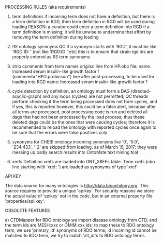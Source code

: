 PROCESSING RULES (aka requirements)

1) term definitions
  if incoming term does not have a definition, but there is a term definition in RGD,
  then term definition in RGD will be used during loading
  REASON: a curator could enter a term definition into RGD if a term definition is missing;
      it will be unwise to undermine that effort by removing the term definition during loading

2) RS ontology synonyms QC
   if a synonym starts with 'RGD', it must be like 'RGD ID: ' (not like 'RGD:ID ' etc)
   this is to ensure that strain rgd ids are properly entered as RS term synonyms

3) strip comments from term names
  original line from HP.obo file:
      name: Increased serum insulin-like growth factor 1 {comment="HPO:probinson"}
  line after post-processing, to be used for loading into RGD
      name: Increased serum insulin-like growth factor 1

4) cycle detection
  by definition, an ontology must form a DAG (directed-acyclic-graph) and any loops (cycles) are not permitted;
  QC threads perform checking if the term being processed does not form cycles, and if yes, this is reported
  however, this could be a false alert, because after all terms are processed, post processing code is run
    and deleted all dags that had not been processed by the load process; thus these deleted dags could be the ones
    that were causing cycles; therefore it is recommended to reload the ontology with reported cycles once again
    to be sure that the errors were false positives only

5) synonyms for CHEBI ontology
   incoming synonyms like '0', '0.0', '234.433', '-2' are skipped from loading, as of March 16, 2017;
   they were messing up badly search results into OntoMate text mining tool

6) xrefs
   Definition xrefs are loaded into ONT_XREFs table.
   Term xrefs (obo line starting with 'xref: ') are loaded as synonyms of type 'xref'

API KEY

The data source for many ontologies is http://data.bioontology.org.
This source requires to provide a unique 'apikey'.
For security reasons we store the actual value of 'apikey' not in the code,
but in an external property file 'properties/api.key'.

OBSOLETE FEATURES

a) CTDMapper for RDO ontology
   we import disease ontology from CTD, and the term ids are MESH:xxx or OMIM:xxx ids;
   to map these to RDO ontology term, we use 'primary_id' synonyms of RDO terms;
   id incoming id cannot be matched to RDO term, we try to match 'alt_id's to RDO ontology terms

